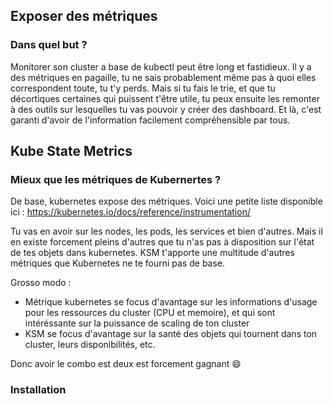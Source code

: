 ## Exposer des métriques 
### Dans quel but ?
Monitorer son cluster a base de kubectl peut être long et fastidieux. Il y a des métriques en pagaille, tu ne sais probablement même pas à quoi elles correspondent toute, tu t'y perds. 
Mais si tu fais le trie, et que tu décortiques certaines qui puissent t'être utile, tu peux ensuite les remonter à des outils sur lesquelles tu vas pouvoir y créer des dashboard. Et là, c'est garanti d'avoir de l'information facilement compréhensible par tous.

## Kube State Metrics
### Mieux que les métriques de Kubernertes ?
De base, kubernetes expose des métriques. Voici une petite liste disponible ici : 
https://kubernetes.io/docs/reference/instrumentation/

Tu vas en avoir sur les nodes, les pods, les services et bien d'autres. Mais il en existe forcement pleins d'autres que tu n'as pas à disposition sur l'état de tes objets dans kubernetes. KSM t'apporte une multitude d'autres métriques que Kubernetes ne te fourni pas de base.

Grosso modo : 

- Métrique kubernetes se focus d'avantage sur les informations d'usage pour les ressources du cluster (CPU et memoire), et qui sont intéréssante sur la puissance de scaling de ton cluster
- KSM se focus d'avantage sur la santé des objets qui tournent dans ton cluster, leurs disponibilités, etc.

Donc avoir le combo est deux est forcement gagnant :smile:


### Installation
